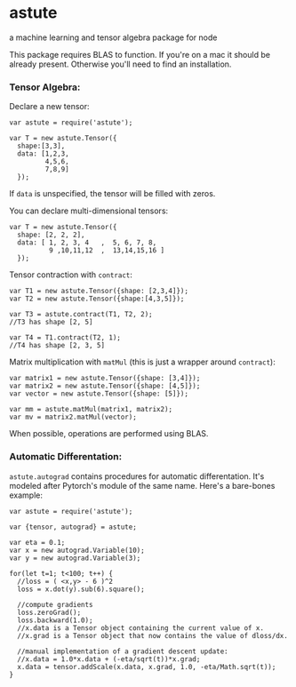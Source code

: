 # astute
a machine learning and tensor algebra package for node

This package requires BLAS to function. If you're on a mac it should be already present. Otherwise you'll need to find an installation.

### Tensor Algebra:

Declare a new tensor:
```
var astute = require('astute');

var T = new astute.Tensor({
  shape:[3,3],
  data: [1,2,3,
         4,5,6,
         7,8,9]
  });
```
If `data` is unspecified, the tensor will be filled with zeros.

You can declare multi-dimensional tensors:
```
var T = new astute.Tensor({
  shape: [2, 2, 2],
  data: [ 1, 2, 3, 4   ,  5, 6, 7, 8,
          9 ,10,11,12  ,  13,14,15,16 ]
  });
```

Tensor contraction with `contract`:
```
var T1 = new astute.Tensor({shape: [2,3,4]});
var T2 = new astute.Tensor({shape:[4,3,5]});

var T3 = astute.contract(T1, T2, 2);
//T3 has shape [2, 5]

var T4 = T1.contract(T2, 1);
//T4 has shape [2, 3, 5]
```
Matrix multiplication with `matMul` (this is just a wrapper around `contract`):
```
var matrix1 = new astute.Tensor({shape: [3,4]});
var matrix2 = new astute.Tensor({shape: [4,5]});
var vector = new astute.Tensor({shape: [5]});

var mm = astute.matMul(matrix1, matrix2);
var mv = matrix2.matMul(vector);
```
When possible, operations are performed using BLAS.

### Automatic Differentation:
`astute.autograd` contains procedures for automatic differentation. It's modeled after Pytorch's module of the same name. Here's a bare-bones example:
```
var astute = require('astute');

var {tensor, autograd} = astute;

var eta = 0.1;
var x = new autograd.Variable(10);
var y = new autograd.Variable(3);

for(let t=1; t<100; t++) {
  //loss = ( <x,y> - 6 )^2
  loss = x.dot(y).sub(6).square();

  //compute gradients
  loss.zeroGrad();
  loss.backward(1.0);
  //x.data is a Tensor object containing the current value of x.
  //x.grad is a Tensor object that now contains the value of dloss/dx.
  
  //manual implementation of a gradient descent update:
  //x.data = 1.0*x.data + (-eta/sqrt(t))*x.grad;
  x.data = tensor.addScale(x.data, x.grad, 1.0, -eta/Math.sqrt(t));
}
```

